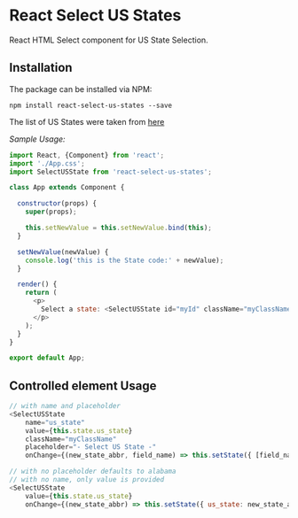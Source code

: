 React Select US States
======================

React HTML Select component for US State Selection.

## Installation

The package can be installed via NPM:

```
npm install react-select-us-states --save
```

The list of US States were taken from [here](https://gist.github.com/mshafrir/2646763)

*Sample Usage:*

```javascript
import React, {Component} from 'react';
import './App.css';
import SelectUSState from 'react-select-us-states';

class App extends Component {

  constructor(props) {
    super(props);

    this.setNewValue = this.setNewValue.bind(this);
  }

  setNewValue(newValue) {
    console.log('this is the State code:' + newValue);
  }

  render() {
    return (
      <p>
        Select a state: <SelectUSState id="myId" className="myClassName" onChange={this.setNewValue}/>
      </p>
    );
  }
}

export default App;

```

## Controlled element Usage

```javascript
// with name and placeholder
<SelectUSState
    name="us_state"
    value={this.state.us_state}
    className="myClassName"
    placeholder="- Select US State -"
    onChange={(new_state_abbr, field_name) => this.setState({ [field_name]: new_state_abbr })} />

// with no placeholder defaults to alabama
// with no name, only value is provided
<SelectUSState
    value={this.state.us_state}
    onChange={(new_state_abbr) => this.setState({ us_state: new_state_abbr })} />
```
